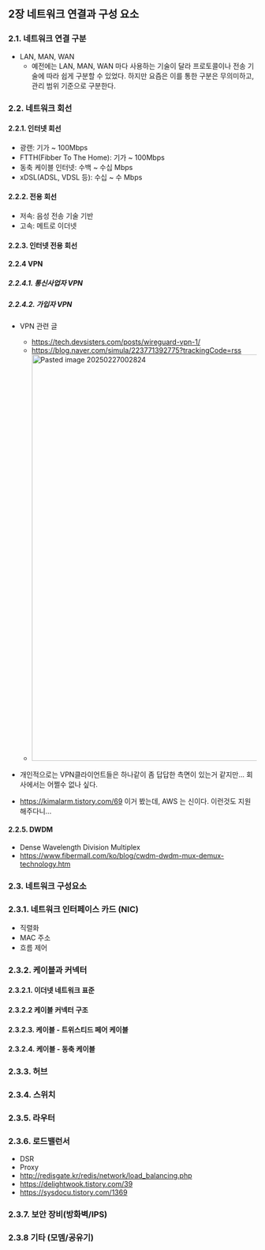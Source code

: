 ## 2장 네트워크 연결과 구성 요소
### 2.1. 네트워크 연결 구분
- LAN, MAN, WAN
	- 예전에는 LAN, MAN, WAN 마다 사용하는 기술이 달라 프로토콜이나 전송 기술에 따라 쉽게 구분할 수 있었다. 하지만 요즘은 이를 통한 구분은 무의미하고, 관리 범위 기준으로 구분한다.

### 2.2. 네트워크 회선
#### 2.2.1. 인터넷 회선
- 광랜: 기가 ~ 100Mbps
- FTTH(Fibber To The Home): 기가 ~ 100Mbps
- 동축 케이블 인터넷: 수백 ~ 수십 Mbps
- xDSL(ADSL, VDSL 등): 수십 ~ 수 Mbps

#### 2.2.2. 전용 회선
- 저속: 음성 전송 기술 기반
- 고속: 메트로 이더넷

#### 2.2.3. 인터넷 전용 회선

#### 2.2.4 VPN
##### 2.2.4.1. 통신사업자 VPN
##### 2.2.4.2. 가입자 VPN

- VPN 관련 글
	- https://tech.devsisters.com/posts/wireguard-vpn-1/
	- https://blog.naver.com/simula/223771392775?trackingCode=rss
  - <img width="822" alt="Pasted image 20250227002824" src="https://github.com/user-attachments/assets/b1d4364b-72b4-4950-9c78-0ca62931a8b4" />

- 개인적으로는 VPN클라이언트들은 하나같이 좀 답답한 측면이 있는거 같지만... 회사에서는 어쩔수 없나 싶다.
- https://kimalarm.tistory.com/69 이거 봤는데, AWS 는 신이다. 이런것도 지원해주다니... 
#### 2.2.5. DWDM
- Dense Wavelength Division Multiplex 
- https://www.fibermall.com/ko/blog/cwdm-dwdm-mux-demux-technology.htm

### 2.3. 네트워크 구성요소
### 2.3.1. 네트워크 인터페이스 카드 (NIC)
- 직렬화
- MAC 주소
- 흐름 제어


### 2.3.2. 케이블과 커넥터
#### 2.3.2.1. 이더넷 네트워크 표준

#### 2.3.2.2 케이블 커넥터 구조
#### 2.3.2.3. 케이블 - 트위스티드 페어 케이블

#### 2.3.2.4. 케이블 - 동축 케이블

### 2.3.3. 허브
### 2.3.4. 스위치
### 2.3.5. 라우터

### 2.3.6. 로드밸런서
- DSR
- Proxy
- http://redisgate.kr/redis/network/load_balancing.php
- https://delightwook.tistory.com/39
- https://sysdocu.tistory.com/1369

### 2.3.7. 보안 장비(방화벽/IPS)
### 2.3.8 기타 (모뎀/공유기)
